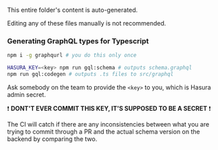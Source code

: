 This entire folder's content is auto-generated.

Editing any of these files manually is not recommended.

### Generating GraphQL types for Typescript

```bash
npm i -g graphqurl # you do this only once

HASURA_KEY=<key> npm run gql:schema # outputs schema.graphql
npm run gql:codegen # outputs .ts files to src/graphql
```

Ask somebody on the team to provide the `<key>` to you, which is Hasura admin secret.

❗ **DONT'T EVER COMMIT THIS KEY, IT'S SUPPOSED TO BE A SECRET** ❗

The CI will catch if there are any inconsistencies between what you are trying to commit through a PR and the actual schema version on the backend by comparing the two.